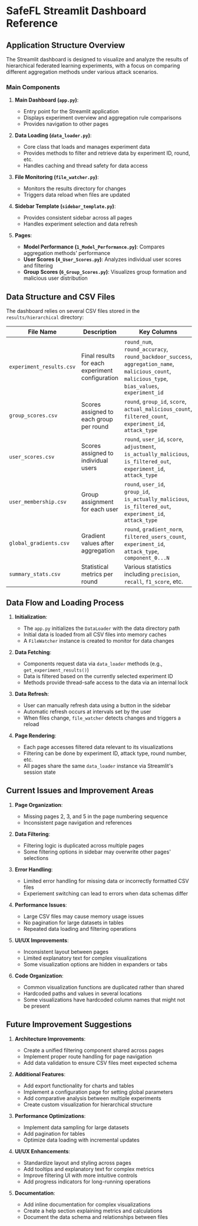 # SafeFL Streamlit Dashboard Reference

## Application Structure Overview

The Streamlit dashboard is designed to visualize and analyze the results of hierarchical federated learning experiments, with a focus on comparing different aggregation methods under various attack scenarios.

### Main Components

1. **Main Dashboard (`app.py`)**: 
   - Entry point for the Streamlit application
   - Displays experiment overview and aggregation rule comparisons
   - Provides navigation to other pages

2. **Data Loading (`data_loader.py`)**:
   - Core class that loads and manages experiment data
   - Provides methods to filter and retrieve data by experiment ID, round, etc.
   - Handles caching and thread safety for data access

3. **File Monitoring (`file_watcher.py`)**:
   - Monitors the results directory for changes
   - Triggers data reload when files are updated

4. **Sidebar Template (`sidebar_template.py`)**:
   - Provides consistent sidebar across all pages
   - Handles experiment selection and data refresh

5. **Pages**:
   - **Model Performance (`1_Model_Performance.py`)**: Compares aggregation methods' performance
   - **User Scores (`4_User_Scores.py`)**: Analyzes individual user scores and filtering
   - **Group Scores (`6_Group_Scores.py`)**: Visualizes group formation and malicious user distribution

## Data Structure and CSV Files

The dashboard relies on several CSV files stored in the `results/hierarchical` directory:

| File Name | Description | Key Columns |
|-----------|-------------|-------------|
| `experiment_results.csv` | Final results for each experiment configuration | `round_num`, `round_accuracy`, `round_backdoor_success`, `aggregation_name`, `malicious_count`, `malicious_type`, `bias_values`, `experiment_id` |
| `group_scores.csv` | Scores assigned to each group per round | `round`, `group_id`, `score`, `actual_malicious_count`, `filtered_count`, `experiment_id`, `attack_type` |
| `user_scores.csv` | Scores assigned to individual users | `round`, `user_id`, `score`, `adjustment`, `is_actually_malicious`, `is_filtered_out`, `experiment_id`, `attack_type` |
| `user_membership.csv` | Group assignment for each user | `round`, `user_id`, `group_id`, `is_actually_malicious`, `is_filtered_out`, `experiment_id`, `attack_type` |
| `global_gradients.csv` | Gradient values after aggregation | `round`, `gradient_norm`, `filtered_users_count`, `experiment_id`, `attack_type`, `component_0...N` |
| `summary_stats.csv` | Statistical metrics per round | Various statistics including `precision`, `recall`, `f1_score`, etc. |

## Data Flow and Loading Process

1. **Initialization**:
   - The `app.py` initializes the `DataLoader` with the data directory path
   - Initial data is loaded from all CSV files into memory caches
   - A `FileWatcher` instance is created to monitor for data changes

2. **Data Fetching**:
   - Components request data via `data_loader` methods (e.g., `get_experiment_results()`)
   - Data is filtered based on the currently selected experiment ID
   - Methods provide thread-safe access to the data via an internal lock

3. **Data Refresh**:
   - User can manually refresh data using a button in the sidebar
   - Automatic refresh occurs at intervals set by the user
   - When files change, `file_watcher` detects changes and triggers a reload

4. **Page Rendering**:
   - Each page accesses filtered data relevant to its visualizations
   - Filtering can be done by experiment ID, attack type, round number, etc.
   - All pages share the same `data_loader` instance via Streamlit's session state

## Current Issues and Improvement Areas

1. **Page Organization**:
   - Missing pages 2, 3, and 5 in the page numbering sequence
   - Inconsistent page navigation and references

2. **Data Filtering**:
   - Filtering logic is duplicated across multiple pages
   - Some filtering options in sidebar may overwrite other pages' selections

3. **Error Handling**:
   - Limited error handling for missing data or incorrectly formatted CSV files
   - Experiement switching can lead to errors when data schemas differ

4. **Performance Issues**:
   - Large CSV files may cause memory usage issues
   - No pagination for large datasets in tables
   - Repeated data loading and filtering operations

5. **UI/UX Improvements**:
   - Inconsistent layout between pages
   - Limited explanatory text for complex visualizations
   - Some visualization options are hidden in expanders or tabs

6. **Code Organization**:
   - Common visualization functions are duplicated rather than shared
   - Hardcoded paths and values in several locations
   - Some visualizations have hardcoded column names that might not be present

## Future Improvement Suggestions

1. **Architecture Improvements**:
   - Create a unified filtering component shared across pages
   - Implement proper route handling for page navigation
   - Add data validation to ensure CSV files meet expected schema

2. **Additional Features**:
   - Add export functionality for charts and tables
   - Implement a configuration page for setting global parameters
   - Add comparative analysis between multiple experiments
   - Create custom visualization for hierarchical structure

3. **Performance Optimizations**:
   - Implement data sampling for large datasets
   - Add pagination for tables
   - Optimize data loading with incremental updates

4. **UI/UX Enhancements**:
   - Standardize layout and styling across pages
   - Add tooltips and explanatory text for complex metrics
   - Improve filtering UI with more intuitive controls
   - Add progress indicators for long-running operations

5. **Documentation**:
   - Add inline documentation for complex visualizations
   - Create a help section explaining metrics and calculations
   - Document the data schema and relationships between files